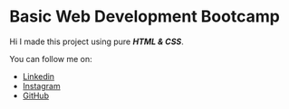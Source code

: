 # Basic Web Development Bootcamp
Hi I made this project using pure <b><i>HTML & CSS</i></b>.
<p>You can follow me on:</p>
<ul>
  <li><a href="https://www.linkedin.com/in/chinmayee-khavale/">Linkedin</a>
  <li><a href="https://www.instagram.com/chinmayeekhavale/">Instagram</a>  
  <li><a href="https://github.com/chinmayeekhavale">GitHub</a>
</ul>
